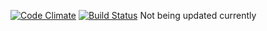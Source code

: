 [![Code Climate](https://codeclimate.com/github/dwyl/esta/badges/gpa.svg)](https://codeclimate.com/github/dwyl/esta) [![Build Status](https://travis-ci.org/dwyl/esta.svg?branch=master)](https://travis-ci.org/dwyl/esta)
Not being updated currently
